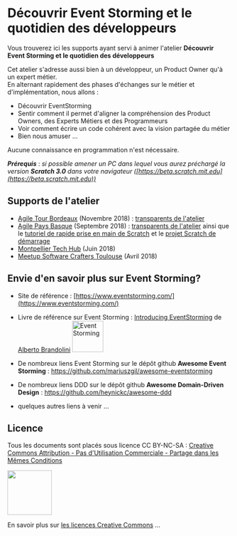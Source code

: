 # Découvrir Event Storming et le quotidien des développeurs

Vous trouverez ici les supports ayant servi à animer l'atelier **Découvrir Event Storming et le quotidien des développeurs**

Cet atelier s'adresse aussi bien à un développeur, un Product Owner qu'à un expert métier.   
En alternant rapidement des phases d'échanges sur le métier et d'implémentation, nous allons :   
- Découvrir EventStorming  
- Sentir comment il permet d'aligner la compréhension des Product Owners, des Experts Métiers et des Programmeurs  
- Voir comment écrire un code cohérent avec la vision partagée du métier  
- Bien nous amuser ...


Aucune connaissance en programmation n'est nécessaire.
   
***Prérequis*** : *si possible amener un PC dans lequel vous aurez préchargé la version **Scratch 3.0** dans votre navigateur ([https://beta.scratch.mit.edu](https://beta.scratch.mit.edu))*


## Supports de l'atelier

* [Agile Tour Bordeaux](http://agiletourbordeaux.fr/) (Novembre 2018) : [transparents de l'atelier](slides/EventStorming_FromScratch_Atbdx_2018.pdf)  
* [Agile Pays Basque](http://agile-paysbasque.fr/) (Septembre 2018) : [transparents de l'atelier](slides/EventStorming_FromScratch_AgilePB_2018.pdf)  ainsi que le [tutoriel de rapide prise en main de Scratch](tutoScratch/Tutoriel_PriseEnMainScratch.pdf) et le [projet Scratch de démarrage](tutoScratch/starting_ES.sb3)
* [Montpellier Tech Hub](https://www.evensi.fr/atelier-event-storming-14-juin-2018-salle-faubourg/258626745) (Juin 2018)
* [Meetup Software Crafters Toulouse](https://www.meetup.com/Software-Crafters-Toulouse/events/249599461/) (Avril 2018)


## Envie d'en savoir plus sur Event Storming?

* Site de référence : [https://www.eventstorming.com/](https://www.eventstorming.com/)

* Livre de référence sur Event Storming : [Introducing EventStorming](https://www.eventstorming.com/book) de [Alberto Brandolini](https://twitter.com/ziobrando) <img src="https://s3.amazonaws.com/titlepages.leanpub.com/introducing_eventstorming/hero?1534150021" alt="Event Storming" width="70"> 

* De nombreux liens Event Storming sur le dépôt github **Awesome Event Storming** : https://github.com/mariuszgil/awesome-eventstorming

* De nombreux liens DDD sur le dépôt github **Awesome Domain-Driven Design** : https://github.com/heynickc/awesome-ddd




* quelques autres liens à venir ... 



## Licence
Tous les documents sont placés sous licence CC BY-NC-SA :  [Creative Commons
Attribution - Pas d'Utilisation Commerciale - Partage dans les Mêmes Conditions](https://creativecommons.org/licenses/by-nc-sa/4.0/)

<img src="https://licensebuttons.net/l/by-nc-sa/3.0/88x31.png" width="100">

En savoir plus sur [les licences Creative Commons](https://creativecommons.org/licenses/?lang=fr-FR) ...
